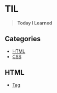 # TIL

> **Today I Learned**

## Categories

- [HTML](#HTML)
- [CSS](#CSS)

## HTML

- [Tag](HTML/Tag.md)
